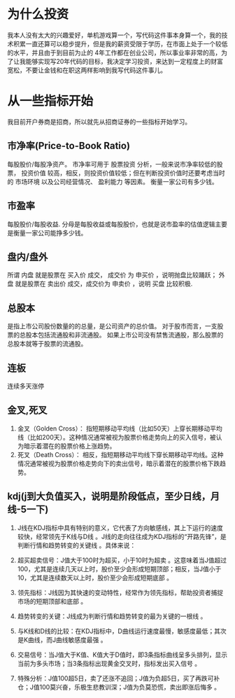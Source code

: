 # 为什么投资

我本人没有太大的兴趣爱好，单机游戏算一个，写代码这件事本身算一个，我的技术积累一直还算可以稳步提升，但是我的薪资受限于学历，在市面上处于一个较低的水平，并且由于到目前为止的
4年工作都在创业公司，所以事业率非常的高，为了让我能够实现写20年代码的目标，我决定学习投资，来达到一定程度上的财富宽松，不要让金钱和在职这两样影响到我写代码这件事儿。

# 从一些指标开始

我目前开户券商是招商，所以就先从招商证券的一些指标开始学习。

## 市净率(Price-to-Book Ratio)

每股股价/每股净资产。
市净率可用于 股票投资 分析，一般来说市净率较低的股票， 投资价值
较高，相反，则投资价值较低；但在判断投资价值时还要考虑当时的 市场环境 以及公司经营情况、 盈利能力 等因素。
衡量一家公司有多少钱。

## 市盈率

每股股价/每股收益.
分母是每股收益或每股股价，也就是说市盈率的估值逻辑主要是衡量一家公司能挣多少钱。

## 盘内/盘外

所谓 内盘 就是股票在 买入价 成交， 成交价 为 申买价 ，说明抛盘比较踊跃； 外盘 就是股票在 卖出价 成交，成交价为 申卖价 ，说明
买盘 比较积极.

## 总股本

是指上市公司股份数量的的总量，是公司资产的总价值。 对于股市而言，一支股票的总股本包括流通股和非流通股。
如果上市公司没有禁售流通股，那么股票的总股本就等于股票的流通股。

## 连板

连续多天涨停

## 金叉,死叉

1. 金叉（Golden Cross）：
   指短期移动平均线（比如50天）上穿长期移动平均线（比如200天）。这种情况通常被视为股票价格走势向上的买入信号，被认为暗示着潜在的股票价格上涨趋势。
2. 死叉（Death Cross）：
   相反，指短期移动平均线下穿长期移动平均线。这种情况通常被视为股票价格走势向下的卖出信号，暗示着潜在的股票价格下跌趋势。

## kdj(j到大负值买入，说明是阶段低点，至少日线，月线-5一下)

1. J线在KDJ指标中具有特别的意义，它代表了方向敏感线，其上下运行的速度较快，经常领先于K线与D线
   。J线的走向往往成为KDJ指标的“开路先锋”，是判断行情和趋势转变的关键线
   。具体来说：

2. 超买超卖信号：J值大于100时为超买，小于10时为超卖
   。这意味着当J值超过100，尤其是连续几天以上时，股价至少会形成短期顶部；相反，当J值小于10，尤其是连续数天以上时，股价至少会形成短期底部
   。

3. 领先指标：J线因为其快速的变动特性，经常作为领先指标，帮助投资者捕捉市场的短期顶部和底部
   。

4. 趋势转变的关键：J线成为判断行情和趋势转变的最为关键的一根线
   。

5. 与K线和D线的比较：在KDJ指标中，D曲线运行速度最慢，敏感度最低；其次是K曲线，而J曲线敏感度最强
   。

6. 交易信号：当J值大于K值、K值大于D值时，即3条指标曲线呈多头排列，显示当前为多头市场；当3条指标出现黄金交叉时，指标发出买入信号
   。

7. 特殊分析：J值100超5日，卖了还涨不追回；J值为负超5日，买了再跌可补仓；J值100莫兴奋，乐极生悲教训深；J值为负莫恐慌，卖出即涨后悔多
   。